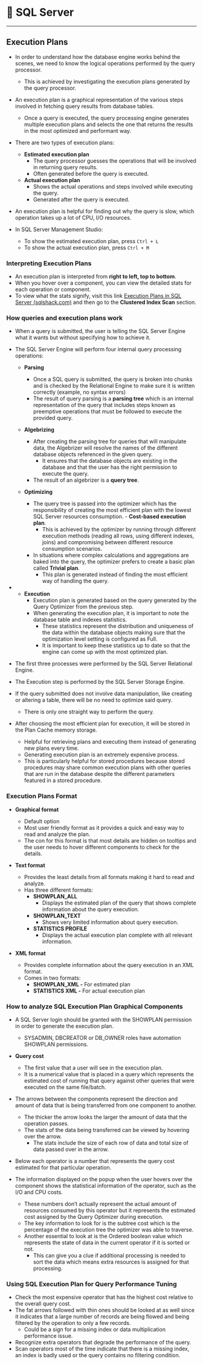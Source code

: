 # 🐙 SQL Server
---

## Execution Plans

- In order to understand how the database engine works behind the scenes, we need to know the logical operations performed by the query processor.
    
    - This is achieved by investigating the execution plans generated by the query processor.
- An execution plan is a graphical representation of the various steps involved in fetching query results from database tables.
    
    - Once a query is executed, the query processing engine generates multiple execution plans and selects the one that returns the results in the most optimized and performant way.
- There are two types of execution plans:
    
    - **Estimated execution plan**
        - The query processor guesses the operations that will be involved in returning query results.
        - Often generated before the query is executed.
    - **Actual execution plan**
        - Shows the actual operations and steps involved while executing the query.
        - Generated after the query is executed.
- An execution plan is helpful for finding out why the query is slow, which operation takes up a lot of CPU, I/O resources.
    
- In SQL Server Management Studio:
    
    - To show the estimated execution plan, press `Ctrl + L`
    - To show the actual execution plan, press `Ctrl + M`

### Interpreting Execution Plans

- An execution plan is interpreted from **right to left, top to bottom**.
- When you hover over a component, you can view the detailed stats for each operation or component.
- To view what the stats signify, visit this link [Execution Plans in SQL Server (sqlshack.com)](https://www.sqlshack.com/execution-plans-in-sql-server/) and then go to the **Clustered Index Scan** section.

### How queries and execution plans work

- When a query is submitted, the user is telling the SQL Server Engine what it wants but without specifying how to achieve it.

- The SQL Server Engine will perform four internal query processing operations:
    - **Parsing**
        - Once a SQL query is submitted, the query is broken into chunks and is checked by the Relational Engine to make sure it is written correctly (example, no syntax errors)
        - The result of query parsing is a **parsing tree** which is an internal representation of the query that includes steps known as preemptive operations that must be followed to execute the provided query.

    - **Algebrizing**
        - After creating the parsing tree for queries that will manipulate data, the Algebrizer will resolve the names of the different database objects referenced in the given query.
            - It ensures that the database objects are existing in the database and that the user has the right permission to execute the query.
        - The result of an algebrizer is a **query tree**.

    - **Optimizing**
        - The query tree is passed into the optimizer which has the responsibility of creating the most efficient plan with the lowest SQL Server resources consumption. - **Cost-based execution plan**.
            - This is achieved by the optimizer by running through different execution methods (reading all rows, using different indexes, joins) and compromising between different resource consumption scenarios.
        - In situations where complex calculations and aggregations are baked into the query, the optimizer prefers to create a basic plan called **Trivial plan**.
            - This plan is generated instead of finding the most efficient way of handling the query.
- 
    - **Execution**
        - Execution plan is generated based on the query generated by the Query Optimizer from the previous step.
        - When generating the execution plan, it is important to note the database table and indexes statistics.
            - These statistics represent the distribution and uniqueness of the data within the database objects making sure that the optimization level setting is configured as Full.
            - It is important to keep these statistics up to date so that the engine can come up with the most optimized plan.

- The first three processes were performed by the SQL Server Relational Engine.
- The Execution step is performed by the SQL Server Storage Engine.
- If the query submitted does not involve data manipulation, like creating or altering a table, there will be no need to optimize said query.
    - There is only one straight way to perform the query.

- After choosing the most efficient plan for execution, it will be stored in the Plan Cache memory storage.
    - Helpful for retrieving plans and executing them instead of generating new plans every time.
    - Generating execution plan is an extremely expensive process.
    - This is particularly helpful for stored procedures because stored procedures may share common execution plans with other queries that are run in the database despite the different parameters featured in a stored procedure.

### Execution Plans Format

- **Graphical format**
    - Default option
    - Most user friendly format as it provides a quick and easy way to read and analyze the plan.
    - The con for this format is that most details are hidden on tooltips and the user needs to hover different components to check for the details.

- **Text format**
    - Provides the least details from all formats making it hard to read and analyze.
    - Has three different formats:
        - **SHOWPLAN_ALL**
            - Displays the estimated plan of the query that shows complete information about the query execution.
        - **SHOWPLAN_TEXT**
            - Shows very limited information about query execution.
        - **STATISTICS PROFILE**
            - Displays the actual execution plan complete with all relevant information.

- **XML format**
    - Provides complete information about the query execution in an XML format.
    - Comes in two formats:
        - **SHOWPLAN_XML -** For estimated plan
        - **STATISTICS XML -** For actual execution plan

### How to analyze SQL Execution Plan Graphical Components

- A SQL Server login should be granted with the SHOWPLAN permission in order to generate the execution plan.
    - SYSADMIN, DBCREATOR or DB_OWNER roles have automation SHOWPLAN permissions.

- **Query cost**
    - The first value that a user will see in the execution plan.
    - It is a numerical value that is placed in a query which represents the estimated cost of running that query against other queries that were executed on the same file/batch.

- The arrows between the components represent the direction and amount of data that is being transferred from one component to another.
    - The thicker the arrow looks the larger the amount of data that the operation passes.
    - The stats of the data being transferred can be viewed by hovering over the arrow.
        - The stats include the size of each row of data and total size of data passed over in the arrow.

- Below each operator is a number that represents the query cost estimated for that particular operation.
- The information displayed on the popup when the user hovers over the component shows the statistical information of the operator, such as the I/O and CPU costs.
    - These numbers don’t actually represent the actual amount of resources consumed by this operator but it represents the estimated cost assigned by the Query Optimizer during execution.
    - The key information to look for is the subtree cost which is the percentage of the execution tree the optimizer was able to traverse.
    - Another essential to look at is the Ordered boolean value which represents the state of data in the current operator if it is sorted or not.
        - This can give you a clue if additional processing is needed to sort the data which means extra resources is assigned for that processing.

### Using SQL Execution Plan for Query Performance Tuning

- Check the most expensive operator that has the highest cost relative to the overall query cost.
- The fat arrows followed with thin ones should be looked at as well since it indicates that a large number of records are being flowed and being filtered by the operation to only a few records.
    - Could be a sign for a missing index or data multiplication performance issue.
- Recognize extra operators that degrade the performance of the query.
- Scan operators most of the time indicate that there is a missing index, an index is badly used or the query contains no filtering condition.